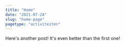 ```yaml
---
title: "Home"
date: "2021-07-24"
slug: "home-page"
pagetype: "activiteiten"
---
```


Here's another post! It's even better than the first one!